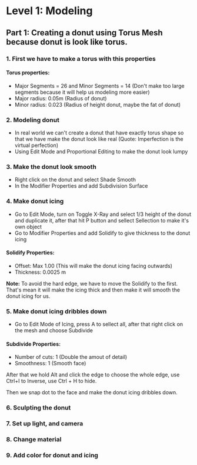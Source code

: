 # Level 1: Modeling

## Part 1: Creating a donut using Torus Mesh because donut is look like torus.

### 1. First we have to make a torus with this properties
#### Torus properties:
* Major Segments = 26 and Minor Segments = 14 (Don't make too large segments because it will help us modeling more easier)
* Major radius: 0.05m (Radius of donut)
* Minor radius: 0.023 (Radius of height donut, maybe the fat of donut)

### 2. Modeling donut
* In real world we can't create a donut that have exactly torus shape so that we have make the donut look like real (Quote: Imperfection is the virtual perfection)
* Using Edit Mode and Proportional Editing to make the donut look lumpy

### 3. Make the donut look smooth
* Right click on the donut and select Shade Smooth
* In the Modifier Properties and add Subdivision Surface

### 4. Make donut icing
* Go to Edit Mode, turn on Toggle X-Ray and select 1/3 height of the donut and duplicate it, after that hit P button and sellect Sellection to make it's own object
* Go to Modifier Properties and add Solidify to give thickness to the donut icing
#### Solidify Properties:
* Offset: Max 1.00 (This will make the donut icing facing outwards)
* Thickness: 0.0025 m

__Note:__ To avoid the hard edge, we have to move the Solidify to the first. That's mean it will make the icing thick and then make it will smooth the donut icing for us.

### 5. Make donut icing dribbles down
* Go to Edit Mode of Icing, press A to sellect all, after that right click on the mesh and choose Subdivide
#### Subdivide Properties:
* Number of cuts: 1 (Double the amout of detail)
* Smoothness: 1 (Smooth face)

After that we hold Alt and click the edge to choose the whole edge, use Ctrl+I to Inverse, use Ctrl + H to hide.

Then we snap dot to the face and make the donut icing dribbles down.
### 6. Sculpting the donut
### 7. Set up light, and camera
### 8. Change material
### 9. Add color for donut and icing